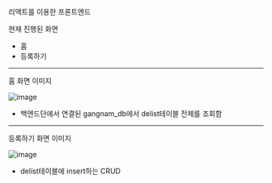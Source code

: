 리액트를 이용한 프론트엔드

현재 진행된 화면
- 홈
- 등록하기

----------------------------------------------------------------------------------------------
홈 화면 이미지


![image](https://github.com/mktmf1226/repo_bootcamp/assets/110094602/430bdd65-66f7-46dd-9923-2fc0ce315498)
- 백엔드단에서 연결된 gangnam_db에서 delist테이블 전체를 조회함




------------------------------------------------------------------------------------------------
등록하기 화면 이미지


![image](https://github.com/mktmf1226/repo_bootcamp/assets/110094602/e4d2a945-27a4-4956-96d8-f259b0715ef6)
- delist테이블에 insert하는 CRUD
